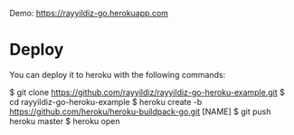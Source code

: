 Demo: https://rayyildiz-go.herokuapp.com

Deploy
===
You can deploy it to heroku with the following commands:


  $ git clone https://github.com/rayyildiz/rayyildiz-go-heroku-example.git
  $ cd rayyildiz-go-heroku-example
  $ heroku create -b https://github.com/heroku/heroku-buildpack-go.git [NAME]
  $ git push heroku master
  $ heroku open
